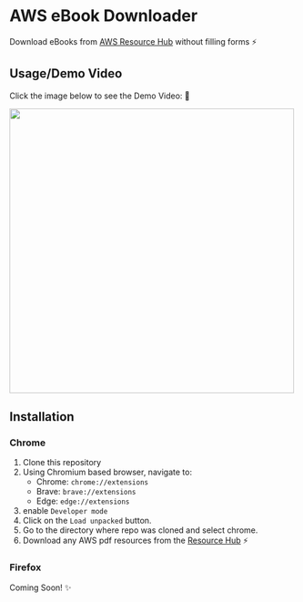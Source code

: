 # AWS eBook Downloader

Download eBooks from [AWS Resource Hub](https://resources.awscloud.com/) without filling forms :zap:

## Usage/Demo Video

Click the image below to see the Demo Video: :rocket:

<a href="https://youtu.be/TEmndTI01dU">
<img src="https://i.imgur.com/k1VtGSz.jpg" width="500">
</a>

## Installation

### Chrome

1. Clone this repository
2. Using Chromium based browser, navigate to:
   - Chrome: `chrome://extensions`
   - Brave: `brave://extensions`
   - Edge: `edge://extensions`
3. enable `Developer mode`
4. Click on the `Load unpacked` button.
5. Go to the directory where repo was cloned and select chrome.
6. Download any AWS pdf resources from the [Resource Hub](https://resources.awscloud.com/) :zap:

### Firefox

Coming Soon! :sparkles:
